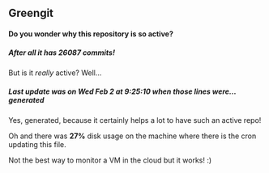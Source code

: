 ## Greengit

#### Do you wonder why this repository is so active?

##### After all it has 26087 commits!

But is it *really* active? Well...

##### Last update was on Wed Feb 2 at 9:25:10 when those lines were... generated

Yes, generated, because it certainly helps a lot to have such an active repo!

Oh and there was **27%** disk usage on the machine
where there is the cron updating this file.

Not the best way to monitor a VM in the cloud but it works! :)
